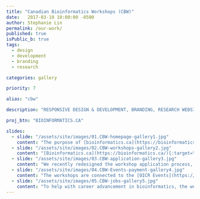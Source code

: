 ```yaml
---
title: "Canadian Bioinformatics Workshops (CBW)"
date:   2017-03-10 10:00:00 -0500
author: Stephanie Lin
permalink: /our-work/
published: true
isPublic_b: true
tags:
  - design
  - development
  - branding
  - research

categories: gallery

priority: 7

alias: "cbw"

description: "RESPONSIVE DESIGN & DEVELOPMENT, BRANDING, RESEARCH WEBSITE"

proj_btn: "BIOINFORMATICS.CA"

slides:
  - slide: "/assets/site/images/01.CBW-homepage-gallery1.jpg"
    content: "The purpose of [bioinformatics.ca](https://bioinformatics.ca/){:target=\"_blank\"} is to demonstrate OICR’s leadership in cancer bioinformatics and increase the involvement of OICR within education, healthcare and private sector communities."
  - slide: "/assets/site/images/02.CBW-workshops-gallery2.jpg"
    content: "[Bioinformatics.ca](https://bioinformatics.ca/){:target=\"_blank\"} aims to train the next generation of researchers by offering workshops for advanced technologies and the latest approaches in dealing with new data."
  - slide: "/assets/site/images/03.CBW-application-gallery3.jpg"
    content: "We recently redesigned the workshop application process, making it very smooth and appealing for trainees to apply.  During the design analysis process, we collaborated with CBW stakeholders to ensure that all user scenarios were met and all of the user problems were solved"    
  - slide: "/assets/site/images/04.CBW-Events-payment-gallery4.jpg"
    content: "The workshops are connected to the [OICR Events](https://events.oicr.on.ca/){:target=\"_blank\"} website that we built to collect payment using the Moneris payment solution."
  - slide: "/assets/site/images/05.CBW-jobs-gallery5.jpg"
    content: "To help with career advancement in bioinformatics, the website also includes [job postings](https://bioinformatics.ca/jobs){:target=\"_blank\"} and useful resources such as a [links directory](https://bioinformatics.ca/links_directory/){:target=\"_blank\"} with expert resources."
---
```

